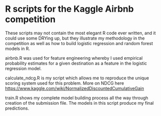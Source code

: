 # R scripts for the Kaggle Airbnb competition

These scripts may not contain the most elegant R code ever written, 
and it could use some DRYing up, but they illustrate my methodology 
in the competition as well as how to build logistic regression and 
random forest models in R.

airbnb.R was used for feature engineering whereby I used 
empirical probability estimates for a given destination as a feature 
in the logistic regression model.

calculate_ndcg.R is my script which allows me to reproduce the unique 
scoring system used for this problem. More on NDCG here https://www.kaggle.com/wiki/NormalizedDiscountedCumulativeGain

train.R shows my complete model building process all the way through
creation of the submission file. The models in this script produce my 
final predictions.

